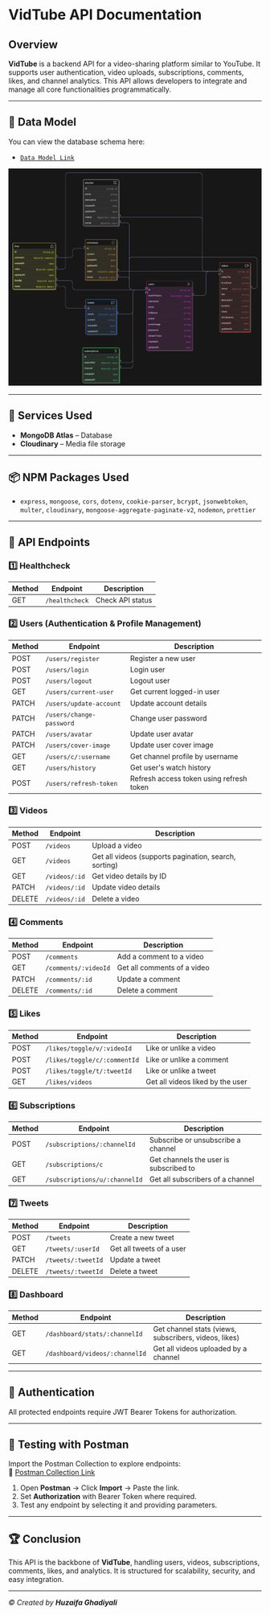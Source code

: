 # VidTube API Documentation

## Overview
**VidTube** is a backend API for a video-sharing platform similar to YouTube. It supports user authentication, video uploads, subscriptions, comments, likes, and channel analytics. This API allows developers to integrate and manage all core functionalities programmatically.

---

## 📂 Data Model
You can view the database schema here:  
- [`Data Model Link`](https://app.eraser.io/workspace/3wrxfTGOGd58cTkE493s)

![Data Model](Data_Model_VidTube.png)

---

## 🔧 Services Used
- **MongoDB Atlas** – Database
- **Cloudinary** – Media file storage

---

## 📦 NPM Packages Used
- `express`, `mongoose`, `cors`, `dotenv`, `cookie-parser`, `bcrypt`, `jsonwebtoken`, `multer`, `cloudinary`, `mongoose-aggregate-paginate-v2`, `nodemon`, `prettier`

---

## 📂 API Endpoints

### 1️⃣ Healthcheck
| Method | Endpoint                  | Description |
|--------|---------------------------|-------------|
| GET    | `/healthcheck`            | Check API status |

### 2️⃣ Users (Authentication & Profile Management)
| Method | Endpoint                          | Description |
|--------|-----------------------------------|-------------|
| POST   | `/users/register`                 | Register a new user |
| POST   | `/users/login`                    | Login user |
| POST   | `/users/logout`                   | Logout user |
| GET    | `/users/current-user`             | Get current logged-in user |
| PATCH  | `/users/update-account`           | Update account details |
| PATCH  | `/users/change-password`          | Change user password |
| PATCH  | `/users/avatar`                   | Update user avatar |
| PATCH  | `/users/cover-image`              | Update user cover image |
| GET    | `/users/c/:username`              | Get channel profile by username |
| GET    | `/users/history`                  | Get user's watch history |
| POST   | `/users/refresh-token`            | Refresh access token using refresh token |

### 3️⃣ Videos
| Method | Endpoint                  | Description |
|--------|---------------------------|-------------|
| POST   | `/videos`                 | Upload a video |
| GET    | `/videos`                 | Get all videos (supports pagination, search, sorting) |
| GET    | `/videos/:id`             | Get video details by ID |
| PATCH  | `/videos/:id`             | Update video details |
| DELETE | `/videos/:id`             | Delete a video |

### 4️⃣ Comments
| Method | Endpoint                  | Description |
|--------|---------------------------|-------------|
| POST   | `/comments`               | Add a comment to a video |
| GET    | `/comments/:videoId`      | Get all comments of a video |
| PATCH  | `/comments/:id`           | Update a comment |
| DELETE | `/comments/:id`           | Delete a comment |

### 5️⃣ Likes
| Method | Endpoint                        | Description |
|--------|---------------------------------|-------------|
| POST   | `/likes/toggle/v/:videoId`      | Like or unlike a video |
| POST   | `/likes/toggle/c/:commentId`    | Like or unlike a comment |
| POST   | `/likes/toggle/t/:tweetId`      | Like or unlike a tweet |
| GET    | `/likes/videos`                 | Get all videos liked by the user |

### 6️⃣ Subscriptions
| Method | Endpoint                        | Description |
|--------|---------------------------------|-------------|
| POST   | `/subscriptions/:channelId`     | Subscribe or unsubscribe a channel |
| GET    | `/subscriptions/c`              | Get channels the user is subscribed to |
| GET    | `/subscriptions/u/:channelId`   | Get all subscribers of a channel |

### 7️⃣ Tweets
| Method | Endpoint                  | Description |
|--------|---------------------------|-------------|
| POST   | `/tweets`                 | Create a new tweet |
| GET    | `/tweets/:userId`         | Get all tweets of a user |
| PATCH  | `/tweets/:tweetId`        | Update a tweet |
| DELETE | `/tweets/:tweetId`        | Delete a tweet |

### 8️⃣ Dashboard
| Method | Endpoint                        | Description |
|--------|---------------------------------|-------------|
| GET    | `/dashboard/stats/:channelId`   | Get channel stats (views, subscribers, videos, likes) |
| GET    | `/dashboard/videos/:channelId`  | Get all videos uploaded by a channel |

---

## 🔐 Authentication
All protected endpoints require JWT Bearer Tokens for authorization.

---

## 📌 Testing with Postman
Import the Postman Collection to explore endpoints:  
🔗 [Postman Collection Link](https://documenter.getpostman.com/view/38153132/2sB3HkpL5M)  

1. Open **Postman** → Click **Import** → Paste the link.  
2. Set **Authorization** with Bearer Token where required.  
3. Test any endpoint by selecting it and providing parameters.

---

## 🏆 Conclusion
This API is the backbone of **VidTube**, handling users, videos, subscriptions, comments, likes, and analytics. It is structured for scalability, security, and easy integration.

---

_© Created by **Huzaifa Ghadiyali**_
